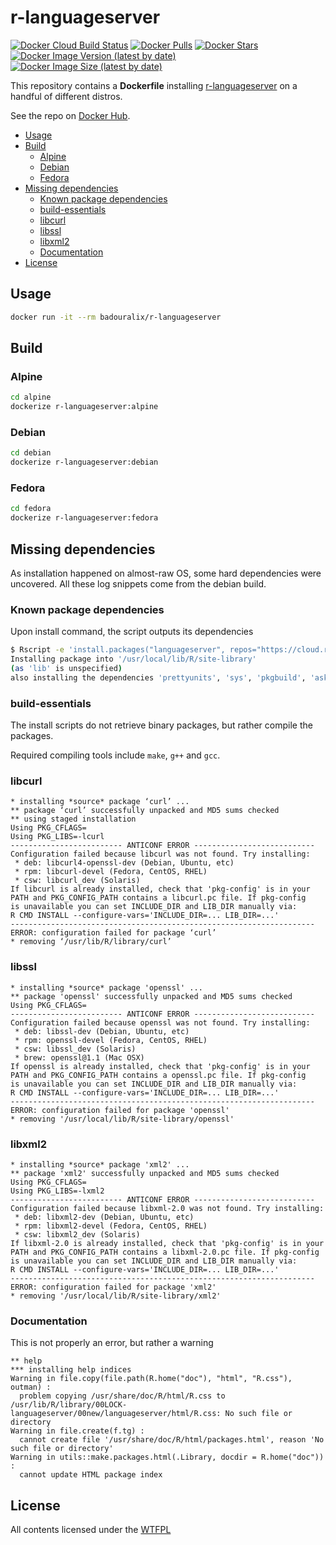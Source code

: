 # r-languageserver

[![Docker Cloud Build Status](https://img.shields.io/docker/cloud/build/badouralix/r-languageserver?label=build&logo=docker&logoColor=white)](https://hub.docker.com/r/badouralix/r-languageserver)
[![Docker Pulls](https://img.shields.io/docker/pulls/badouralix/r-languageserver?label=pulls&logo=docker&logoColor=white)](https://hub.docker.com/r/badouralix/r-languageserver)
[![Docker Stars](https://img.shields.io/docker/stars/badouralix/r-languageserver?label=stars&logo=docker&logoColor=white)](https://hub.docker.com/r/badouralix/r-languageserver)
[![Docker Image Version (latest by date)](https://img.shields.io/docker/v/badouralix/r-languageserver?logo=docker&logoColor=white)](https://hub.docker.com/r/badouralix/r-languageserver)
[![Docker Image Size (latest by date)](https://img.shields.io/docker/image-size/badouralix/r-languageserver?label=size&logo=docker&logoColor=white)](https://hub.docker.com/r/badouralix/r-languageserver)

This repository contains a **Dockerfile** installing [r-languageserver](https://github.com/REditorSupport/languageserver) on a handful of different distros.

See the repo on [Docker Hub](https://hub.docker.com/r/badouralix/r-languageserver/).

- [Usage](#usage)
- [Build](#build)
  - [Alpine](#alpine)
  - [Debian](#debian)
  - [Fedora](#fedora)
- [Missing dependencies](#missing-dependencies)
  - [Known package dependencies](#known-package-dependencies)
  - [build-essentials](#build-essentials)
  - [libcurl](#libcurl)
  - [libssl](#libssl)
  - [libxml2](#libxml2)
  - [Documentation](#documentation)
- [License](#license)

## Usage

```bash
docker run -it --rm badouralix/r-languageserver
```

## Build

### Alpine

```bash
cd alpine
dockerize r-languageserver:alpine
```

### Debian

```bash
cd debian
dockerize r-languageserver:debian
```

### Fedora

```bash
cd fedora
dockerize r-languageserver:fedora
```

## Missing dependencies

As installation happened on almost-raw OS, some hard dependencies were uncovered. All these log snippets come from the debian build.

### Known package dependencies

Upon install command, the script outputs its dependencies

```bash
$ Rscript -e 'install.packages("languageserver", repos="https://cloud.r-project.org/")'
Installing package into '/usr/local/lib/R/site-library'
(as 'lib' is unspecified)
also installing the dependencies 'prettyunits', 'sys', 'pkgbuild', 'askpass', 'ps', 'lazyeval', 'remotes', 'ellipsis', 'evaluate', 'pkgload', 'praise', 'curl', 'mime', 'openssl', 'highr', 'markdown', 'stringr', 'yaml', 'Rcpp', 'fansi', 'utf8', 'vctrs', 'glue', 'R.methodsS3', 'R.oo', 'R.utils', 'lifecycle', 'pkgconfig', 'processx', 'assertthat', 'crayon', 'rprojroot', 'rex', 'cyclocomp', 'testthat', 'digest', 'rstudioapi', 'httr', 'knitr', 'htmltools', 'pillar', 'base64enc', 'backports', 'cli', 'magrittr', 'purrr', 'R.cache', 'rematch2', 'rlang', 'tibble', 'withr', 'xfun', 'callr', 'collections', 'desc', 'fs', 'jsonlite', 'lintr', 'R6', 'repr', 'stringi', 'styler', 'xml2', 'xmlparsedata'
```

### build-essentials

The install scripts do not retrieve binary packages, but rather compile the packages.

Required compiling tools include `make`, `g++` and `gcc`.

### libcurl

```text
* installing *source* package ‘curl’ ...
** package ‘curl’ successfully unpacked and MD5 sums checked
** using staged installation
Using PKG_CFLAGS=
Using PKG_LIBS=-lcurl
------------------------- ANTICONF ERROR ---------------------------
Configuration failed because libcurl was not found. Try installing:
 * deb: libcurl4-openssl-dev (Debian, Ubuntu, etc)
 * rpm: libcurl-devel (Fedora, CentOS, RHEL)
 * csw: libcurl_dev (Solaris)
If libcurl is already installed, check that 'pkg-config' is in your
PATH and PKG_CONFIG_PATH contains a libcurl.pc file. If pkg-config
is unavailable you can set INCLUDE_DIR and LIB_DIR manually via:
R CMD INSTALL --configure-vars='INCLUDE_DIR=... LIB_DIR=...'
--------------------------------------------------------------------
ERROR: configuration failed for package ‘curl’
* removing ‘/usr/lib/R/library/curl’
```

### libssl

```text
* installing *source* package 'openssl' ...
** package 'openssl' successfully unpacked and MD5 sums checked
Using PKG_CFLAGS=
------------------------- ANTICONF ERROR ---------------------------
Configuration failed because openssl was not found. Try installing:
 * deb: libssl-dev (Debian, Ubuntu, etc)
 * rpm: openssl-devel (Fedora, CentOS, RHEL)
 * csw: libssl_dev (Solaris)
 * brew: openssl@1.1 (Mac OSX)
If openssl is already installed, check that 'pkg-config' is in your
PATH and PKG_CONFIG_PATH contains a openssl.pc file. If pkg-config
is unavailable you can set INCLUDE_DIR and LIB_DIR manually via:
R CMD INSTALL --configure-vars='INCLUDE_DIR=... LIB_DIR=...'
--------------------------------------------------------------------
ERROR: configuration failed for package 'openssl'
* removing '/usr/local/lib/R/site-library/openssl'
```

### libxml2

```text
* installing *source* package 'xml2' ...
** package 'xml2' successfully unpacked and MD5 sums checked
Using PKG_CFLAGS=
Using PKG_LIBS=-lxml2
------------------------- ANTICONF ERROR ---------------------------
Configuration failed because libxml-2.0 was not found. Try installing:
 * deb: libxml2-dev (Debian, Ubuntu, etc)
 * rpm: libxml2-devel (Fedora, CentOS, RHEL)
 * csw: libxml2_dev (Solaris)
If libxml-2.0 is already installed, check that 'pkg-config' is in your
PATH and PKG_CONFIG_PATH contains a libxml-2.0.pc file. If pkg-config
is unavailable you can set INCLUDE_DIR and LIB_DIR manually via:
R CMD INSTALL --configure-vars='INCLUDE_DIR=... LIB_DIR=...'
--------------------------------------------------------------------
ERROR: configuration failed for package 'xml2'
* removing '/usr/local/lib/R/site-library/xml2'
```

### Documentation

This is not properly an error, but rather a warning

```text
** help
*** installing help indices
Warning in file.copy(file.path(R.home("doc"), "html", "R.css"), outman) :
  problem copying /usr/share/doc/R/html/R.css to /usr/lib/R/library/00LOCK-languageserver/00new/languageserver/html/R.css: No such file or directory
Warning in file.create(f.tg) :
  cannot create file '/usr/share/doc/R/html/packages.html', reason 'No such file or directory'
Warning in utils::make.packages.html(.Library, docdir = R.home("doc")) :
  cannot update HTML package index
```

## License

All contents licensed under the [WTFPL](https://github.com/badouralix/dockerfiles/blob/main/LICENSE)
